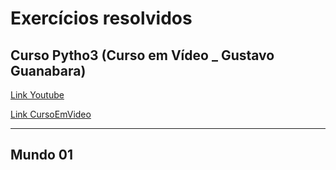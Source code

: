 # Exercícios resolvidos 
## Curso Pytho3 (Curso em Vídeo _ Gustavo Guanabara)

[Link Youtube](https://www.youtube.com/user/cursosemvideo)

[Link CursoEmVideo](https://www.cursoemvideo.com/)

***

## Mundo 01
